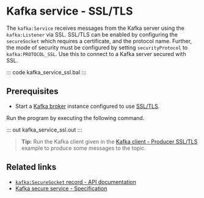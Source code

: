 # Kafka service - SSL/TLS

The `kafka:Service` receives messages from the Kafka server using the `kafka:Listener` via SSL. SSL/TLS can be enabled by configuring the `secureSocket` which requires a certificate, and the protocol name. Further, the mode of security must be configured by setting `securityProtocol` to `kafka:PROTOCOL_SSL`. Use this to connect to a Kafka server secured with SSL.

::: code kafka_service_ssl.bal :::

## Prerequisites
- Start a [Kafka broker](https://kafka.apache.org/quickstart) instance configured to use [SSL/TLS](https://docs.confluent.io/3.0.0/kafka/ssl.html#configuring-kafka-brokers).

Run the program by executing the following command.

::: out kafka_service_ssl.out :::

>**Tip:** Run the Kafka client given in the [Kafka client - Producer SSL/TLS](/learn/by-example/kafka-client-producer-ssl) example to produce some messages to the topic.

## Related links
- [`kafka:SecureSocket` record - API documentation](https://lib.ballerina.io/ballerinax/kafka/latest/records/SecureSocket)
- [Kafka secure service - Specification](https://github.com/ballerina-platform/module-ballerinax-kafka/blob/master/docs/spec/spec.md#4312-secure-listener)
